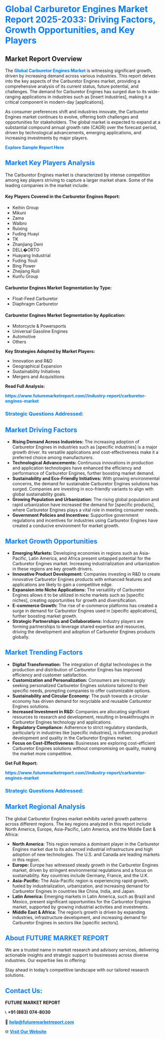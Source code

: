 <h1 style="color: #007BFF;">Global Carburetor Engines Market Report 2025-2033: Driving Factors, Growth Opportunities, and Key Players</h1>

<section id="overview">
<h2>Market Report Overview</h2>
<p>The <a href="https://www.futuremarketreport.com//industry-report/carburetor-engines-market" style="color: #007BFF; text-decoration: none;"><strong>Global Carburetor Engines Market</strong></a> is witnessing significant growth, driven by increasing demand across various industries. This report delves into the key aspects of the Carburetor Engines market, providing a comprehensive analysis of its current status, future potential, and challenges. The demand for Carburetor Engines has surged due to its wide-ranging applications in industries such as [insert industries], making it a critical component in modern-day [applications].</p>
<p>As consumer preferences shift and industries innovate, the Carburetor Engines market continues to evolve, offering both challenges and opportunities for stakeholders. The global market is expected to expand at a substantial compound annual growth rate (CAGR) over the forecast period, driven by technological advancements, emerging applications, and increasing investments by major players.</p>
</section>

<section id="overview">
<p><a href="https://www.futuremarketreport.com//request-sample/reportId=92357" style="color: #007BFF; text-decoration: none;"><strong>Explore Sample Report Here</strong></a></p>
</section>

<section id="key-players">
<h2 style="color: #007BFF;">Market Key Players Analysis</h2>
<p>The Carburetor Engines market is characterized by intense competition among key players striving to capture a larger market share. Some of the leading companies in the market include:</p>
<h4>Key Players Covered in the Carburetor Engines Report:</h4>
<ul><li>Keihin Group</li><li>Mikuni</li><li>Zama</li><li>Walbro</li><li>Ruixing</li><li>Fuding Huayi</li><li>TK</li><li>Zhanjiang Deni</li><li>DELL�ORTO</li><li>Huayang Industrial</li><li>Fuding Youli</li><li>Bing Power</li><li>Zhejiang Ruili</li><li>Kunfu Group</li></ul>
<h4>Carburetor Engines Market Segmentation by Type:</h4>
<ul><li>Float-Feed Carburetor</li><li>Diaphragm Carburetor</li></ul>

<h4>Carburetor Engines Market Segmentation by Application:</h4>
<ul><li>Motorcycle &amp; Powersports</li><li>Universal Gasoline Engines</li><li>Automotive</li><li>Others</li></ul>
<p><strong>Key Strategies Adopted by Market Players:</strong></p>
<ul>
<li>Innovation and R&D</li>
<li>Geographical Expansion</li>
<li>Sustainability Initiatives</li>
<li>Mergers and Acquisitions</li>
</ul>
</section>

<section>
<p><strong>Read Full Analysis: </strong></p><a href="https://www.futuremarketreport.com//industry-report/carburetor-engines-market" style="color: #007BFF; text-decoration: none;"><strong>https://www.futuremarketreport.com//industry-report/carburetor-engines-market</strong></a>
<h3 style="color: #007BFF;">Strategic Questions Addressed:</h3>
</section>

<section id="driving-factors">
<h2 style="color: #007BFF;">Market Driving Factors</h2>
<ul>
<li><strong>Rising Demand Across Industries:</strong> The increasing adoption of Carburetor Engines in industries such as [specific industries] is a major growth driver. Its versatile applications and cost-effectiveness make it a preferred choice among manufacturers.</li>
<li><strong>Technological Advancements:</strong> Continuous innovations in production and application technologies have enhanced the efficiency and performance of Carburetor Engines, further boosting market demand.</li>
<li><strong>Sustainability and Eco-Friendly Initiatives:</strong> With growing environmental concerns, the demand for sustainable Carburetor Engines solutions has surged. Companies are investing in eco-friendly variants to align with global sustainability goals.</li>
<li><strong>Growing Population and Urbanization:</strong> The rising global population and rapid urbanization have increased the demand for [specific products], where Carburetor Engines plays a vital role in meeting consumer needs.</li>
<li><strong>Government Policies and Incentives:</strong> Supportive government regulations and incentives for industries using Carburetor Engines have created a conducive environment for market growth.</li>
</ul>
</section>

<section id="growth-opportunities">
<h2 style="color: #007BFF;">Market Growth Opportunities</h2>
<ul>
<li><strong>Emerging Markets:</strong> Developing economies in regions such as Asia-Pacific, Latin America, and Africa present untapped potential for the Carburetor Engines market. Increasing industrialization and urbanization in these regions are key growth drivers.</li>
<li><strong>Innovative Product Development:</strong> Companies investing in R&D to create innovative Carburetor Engines products with enhanced features and applications are likely to gain a competitive edge.</li>
<li><strong>Expansion into Niche Applications:</strong> The versatility of Carburetor Engines allows it to be utilized in niche markets such as [specific niches], creating opportunities for growth and diversification.</li>
<li><strong>E-commerce Growth:</strong> The rise of e-commerce platforms has created a surge in demand for Carburetor Engines used in [specific applications], further boosting market growth.</li>
<li><strong>Strategic Partnerships and Collaborations:</strong> Industry players are forming partnerships to leverage shared expertise and resources, driving the development and adoption of Carburetor Engines products globally.</li>
</ul>
</section>

<section id="trending-factors">
<h2 style="color: #007BFF;">Market Trending Factors</h2>
<ul>
<li><strong>Digital Transformation:</strong> The integration of digital technologies in the production and distribution of Carburetor Engines has improved efficiency and customer satisfaction.</li>
<li><strong>Customization and Personalization:</strong> Consumers are increasingly seeking personalized Carburetor Engines solutions tailored to their specific needs, prompting companies to offer customizable options.</li>
<li><strong>Sustainability and Circular Economy:</strong> The push towards a circular economy has driven demand for recyclable and reusable Carburetor Engines solutions.</li>
<li><strong>Increased Investment in R&D:</strong> Companies are allocating significant resources to research and development, resulting in breakthroughs in Carburetor Engines technology and applications.</li>
<li><strong>Regulatory Compliance:</strong> Adherence to strict regulatory standards, particularly in industries like [specific industries], is influencing product development and quality in the Carburetor Engines market.</li>
<li><strong>Focus on Cost-Effectiveness:</strong> Businesses are exploring cost-efficient Carburetor Engines solutions without compromising on quality, making the market more competitive.</li>
</ul>
</section>

<section>
<p><strong>Get Full Report: </strong></p><a href="https://www.futuremarketreport.com//industry-report/carburetor-engines-market" style="color: #007BFF; text-decoration: none;"><strong>https://www.futuremarketreport.com//industry-report/carburetor-engines-market</strong></a>
<h3 style="color: #007BFF;">Strategic Questions Addressed:</h3>
</section>


<section id="regional-analysis">
<h2 style="color: #007BFF;">Market Regional Analysis</h2>
<p>The global Carburetor Engines market exhibits varied growth patterns across different regions. The key regions analyzed in this report include North America, Europe, Asia-Pacific, Latin America, and the Middle East & Africa:</p>
<ul>
<li><strong>North America:</strong> This region remains a dominant player in the Carburetor Engines market due to its advanced industrial infrastructure and high adoption of new technologies. The U.S. and Canada are leading markets in this region.</li>
<li><strong>Europe:</strong> Europe has witnessed steady growth in the Carburetor Engines market, driven by stringent environmental regulations and a focus on sustainability. Key countries include Germany, France, and the U.K.</li>
<li><strong>Asia-Pacific:</strong> The Asia-Pacific region is experiencing rapid growth, fueled by industrialization, urbanization, and increasing demand for Carburetor Engines in countries like China, India, and Japan.</li>
<li><strong>Latin America:</strong> Emerging markets in Latin America, such as Brazil and Mexico, present significant opportunities for the Carburetor Engines market, supported by growing industrial activities and investments.</li>
<li><strong>Middle East & Africa:</strong> The region’s growth is driven by expanding industries, infrastructure development, and increasing demand for Carburetor Engines in sectors like [specific sectors].</li>
</ul>
</section>

<footer>
<h2 style="color: #007BFF;">About FUTURE MARKET REPORT</h2>
<p>We are a trusted name in market research and advisory services, delivering actionable insights and strategic support to businesses across diverse industries. Our expertise lies in offering:</p>

<p>Stay ahead in today’s competitive landscape with our tailored research solutions.</p>

<h2 style="color: #007BFF;">Contact Us:</h2>
<p><strong>FUTURE MARKET REPORT</strong></p>
<p>📞 <strong>+91 (883) 074-8030</strong></p>
<p>📧 <strong><a href="mailto:help@futuremarketreport.com" style="color: #007BFF;">help@futuremarketreport.com</a></strong></p>
<p>🌐 <strong><a href="https://www.futuremarketreport.com/" style="color: #007BFF;">Visit Our Website</a></strong></p>
</footer>